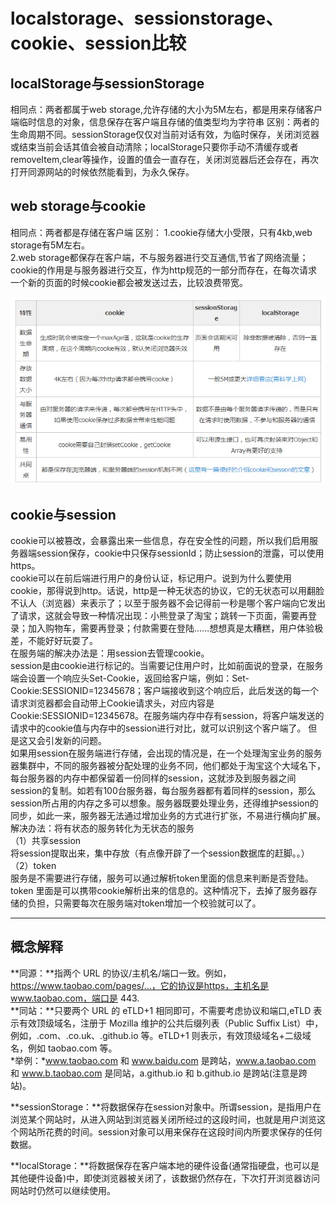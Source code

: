 # localstorage、sessionstorage、cookie、session比较

## localStorage与sessionStorage

相同点：两者都属于web storage,允许存储的大小为5M左右，都是用来存储客户端临时信息的对象，信息保存在客户端且存储的值类型均为字符串
区别：两者的生命周期不同。sessionStorage仅仅对当前对话有效，为临时保存，关闭浏览器或结束当前会话其值会被自动清除；localStorage只要你手动不清缓存或者removeItem,clear等操作，设置的值会一直存在，关闭浏览器后还会存在，再次打开同源网站的时候依然能看到，为永久保存。

## web storage与cookie

相同点：两者都是存储在客户端
区别：
1.cookie存储大小受限，只有4kb,web storage有5M左右。  
2.web storage都保存在客户端，不与服务器进行交互通信,节省了网络流量；cookie的作用是与服务器进行交互，作为http规范的一部分而存在，在每次请求一个新的页面的时候cookie都会被发送过去，比较浪费带宽。  

![对比图](../../images/js/storage.png)

## cookie与session

cookie可以被篡改，会暴露出来一些信息，存在安全性的问题，所以我们启用服务器端session保存，cookie中只保存sessionId；防止session的泄露，可以使用https。  
cookie可以在前后端进行用户的身份认证，标记用户。说到为什么要使用cookie，那得说到http。话说，http是一种无状态的协议，它的无状态可以用翻脸不认人（浏览器）来表示了；以至于服务器不会记得前一秒是哪个客户端向它发出了请求，这就会导致一种情况出现：小熊登录了淘宝；跳转一下页面，需要再登录；加入购物车，需要再登录；付款需要在登陆……想想真是太糟糕，用户体验极差，不能好好玩耍了。  
在服务端的解决办法是：用session去管理cookie。  
session是由cookie进行标记的。当需要记住用户时，比如前面说的登录，在服务端会设置一个响应头Set-Cookie，返回给客户端，例如：Set-Cookie:SESSIONID=12345678；客户端接收到这个响应后，此后发送的每一个请求浏览器都会自动带上Cookie请求头，对应内容是Cookie:SESSIONID=12345678。在服务端内存中存有session，将客户端发送的请求中的cookie值与内存中的session进行对比，就可以识别这个客户端了。
但是这又会引发新的问题。  
如果用session在服务端进行存储，会出现的情况是，在一个处理淘宝业务的服务器集群中，不同的服务器被分配处理的业务不同，他们都处于淘宝这个大域名下，每台服务器的内存中都保留着一份同样的session，这就涉及到服务器之间session的复制。如若有100台服务器，每台服务器都有着同样的session，那么session所占用的内存之多可以想象。服务器既要处理业务，还得维护session的同步，如此一来，服务器无法通过增加业务的方式进行扩张，不易进行横向扩展。
解决办法：将有状态的服务转化为无状态的服务  
（1）共享session  
将session提取出来，集中存放（有点像开辟了一个session数据库的赶脚。。）
（2）token  
服务是不需要进行存储，服务可以通过解析token里面的信息来判断是否登陆。token 里面是可以携带cookie解析出来的信息的。这种情况下，去掉了服务器存储的负担，只需要每次在服务端对token增加一个校验就可以了。

*****

## 概念解释

**同源：**指两个 URL 的协议/主机名/端口一致。例如，https://www.taobao.com/pages/...，它的协议是https，主机名是 www.taobao.com，端口是 443.  
**同站：**只要两个 URL 的 eTLD+1 相同即可，不需要考虑协议和端口,eTLD 表示有效顶级域名，注册于 Mozilla 维护的公共后缀列表（Public Suffix List）中，例如，.com、.co.uk、.github.io 等。eTLD+1 则表示，有效顶级域名+二级域名，例如 taobao.com 等。  
*举例：*www.taobao.com 和 www.baidu.com 是跨站，www.a.taobao.com 和 www.b.taobao.com 是同站，a.github.io 和 b.github.io 是跨站(注意是跨站)。

**sessionStorage：**将数据保存在session对象中。所谓session，是指用户在浏览某个网站时，从进入网站到浏览器关闭所经过的这段时间，也就是用户浏览这个网站所花费的时间。session对象可以用来保存在这段时间内所要求保存的任何数据。

**localStorage：**将数据保存在客户端本地的硬件设备(通常指硬盘，也可以是其他硬件设备)中，即使浏览器被关闭了，该数据仍然存在，下次打开浏览器访问网站时仍然可以继续使用。